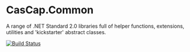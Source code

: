 # CasCap.Common

A range of .NET Standard 2.0 libraries full of helper functions, extensions, utilities and 'kickstarter' abstract classes.

[![Build Status](https://dev.azure.com/f2calv/github/_apis/build/status/f2calv.CasCap.Common?branchName=master)](https://dev.azure.com/f2calv/github/_build/latest?definitionId=6&branchName=master)
